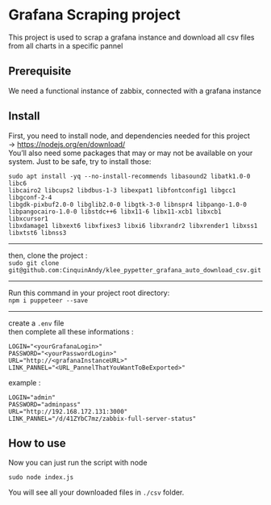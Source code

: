# Grafana Scraping project
This project is used to scrap a grafana instance and download all csv files from all charts in a specific pannel 

## Prerequisite
We need a functional instance of zabbix, connected with a grafana instance

## Install

First, you need to install node, and dependencies needed for this project  
-> https://nodejs.org/en/download/  
You’ll also need some packages that may or may not be available on your system. Just to be safe, try to install those:
```
sudo apt install -yq --no-install-recommends libasound2 libatk1.0-0 libc6
libcairo2 libcups2 libdbus-1-3 libexpat1 libfontconfig1 libgcc1 libgconf-2-4
libgdk-pixbuf2.0-0 libglib2.0-0 libgtk-3-0 libnspr4 libpango-1.0-0
libpangocairo-1.0-0 libstdc++6 libx11-6 libx11-xcb1 libxcb1 libxcursor1
libxdamage1 libxext6 libxfixes3 libxi6 libxrandr2 libxrender1 libxss1
libxtst6 libnss3
```
---

then, clone the project :   
``sudo git clone git@github.com:CinquinAndy/klee_pypetter_grafana_auto_download_csv.git``   

---

Run this command in your project root directory:  
``npm i puppeteer --save``

---
create a ``.env`` file  
then complete all these informations :  
```
LOGIN="<yourGrafanaLogin>"
PASSWORD="<yourPasswordLogin>"
URL="http://<grafanaInstanceURL>"
LINK_PANNEL="<URL_PannelThatYouWantToBeExported>"
```
example :  
```
LOGIN="admin"
PASSWORD="adminpass"
URL="http://192.168.172.131:3000"
LINK_PANNEL="/d/41ZYbC7mz/zabbix-full-server-status"
```

## How to use
Now you can just run the script with node
````
sudo node index.js
````
You will see all your downloaded files in `./csv` folder.
